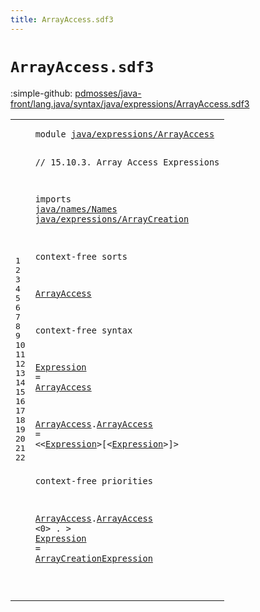 ```yaml
---
title: ArrayAccess.sdf3
---
```


# `ArrayAccess.sdf3`

:simple-github: [pdmosses/java-front/lang.java/syntax/java/expressions/ArrayAccess.sdf3]

[pdmosses/java-front/lang.java/syntax/java/expressions/ArrayAccess.sdf3]: https://github.com/pdmosses/java-front/blob/master/lang.java/syntax/java/expressions/ArrayAccess.sdf3 "The source file on GitHub"

<div class="sdf3"><table class="highlighttable"><tbody><tr><td class="linenos"><div class="linenodiv"><pre><span></span>1
2
3
4
5
6
7
8
9
10
11
12
13
14
15
16
17
18
19
20
21
22
</pre></div></td>
<td class="code"><pre><code><span class="keyword">module</span> <a href="../Main.sdf3#java/expressions/ArrayAccess_212_240" id="java/expressions/ArrayAccess_7_35" title="Referenced at ../Main.sdf3 line 11">java/expressions/ArrayAccess</a>

<span class="layout">// 15.10.3. Array Access Expressions</span>

<span class="keyword">imports</span>
  <a href="../../names/Names.sdf3#java/names/Names_7_23" id="java/names/Names_85_101" title="Defined at ../../names/Names.sdf3 line 1">java/names/Names</a>
  <a href="../ArrayCreation.sdf3#java/expressions/ArrayCreation_7_37" id="java/expressions/ArrayCreation_104_134" title="Defined at ../ArrayCreation.sdf3 line 1">java/expressions/ArrayCreation</a>

<span class="keyword">context-free sorts</span>

  <a href="#ArrayAccess_309_320" id="ArrayAccess_158_169" title="Referenced at line 21; ../AssignmentOperators.sdf3 line 31; ../Disambiguation.sdf3 line 56">ArrayAccess</a>

<span class="keyword">context-free syntax</span>

  <a href="#Expression_265_275" id="Expression_194_204" title="Referenced at line 17">Expression</a> = <a href="#ArrayAccess_158_169" id="ArrayAccess_207_218" title="Defined at line 11, 17">ArrayAccess</a>
  
  <a href="#ArrayAccess_309_320" id="ArrayAccess_224_235" title="Referenced at line 21; ../AssignmentOperators.sdf3 line 31; ../Disambiguation.sdf3 line 56">ArrayAccess</a>.<span class="cons_Constructor"><a href="#ArrayAccess_321_332" id="ArrayAccess_236_247" title="Referenced at line 21; ../Disambiguation.sdf3 line 56">ArrayAccess</a></span> = &lt;&lt;<a href="#Expression_194_204" id="Expression_252_262" title="Defined at line 15, 21">Expression</a>&gt;<span class="cons_String">[</span>&lt;<a href="#Expression_194_204" id="Expression_265_275" title="Defined at line 15, 21">Expression</a>&gt;<span class="cons_String">]</span>&gt;
  
<span class="keyword">context-free priorities</span>

  <a href="#ArrayAccess_158_169" id="ArrayAccess_309_320" title="Defined at line 11, 17">ArrayAccess</a>.<span class="cons_Constructor"><a href="#ArrayAccess_236_247" id="ArrayAccess_321_332" title="Defined at line 17">ArrayAccess</a></span> &lt;0&gt; . &gt; <a href="#Expression_265_275" id="Expression_341_351" title="Referenced at line 17">Expression</a> = <a href="../ArrayCreation.sdf3#ArrayCreationExpression_228_251" id="ArrayCreationExpression_354_377" title="Defined at ../ArrayCreation.sdf3 line 13, 20, 21">ArrayCreationExpression</a>
  
</code></pre></td></tr></tbody></table></div>
